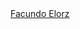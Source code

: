 <div class="badge-base LI-profile-badge" data-locale="es_ES" data-size="large" data-theme="dark" data-type="HORIZONTAL" data-vanity="facundo-elorz" data-version="v1"><a class="badge-base__link LI-simple-link" href="https://ar.linkedin.com/in/facundo-elorz?trk=profile-badge">Facundo Elorz</a></div>
              
